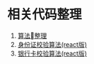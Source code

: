 #  相关代码整理

1. [算法整理](math.md)
2. [身份证校验算法(react版)](idValidate.md)
3. [银行卡校验算法(react版)](bankValidate.md)

